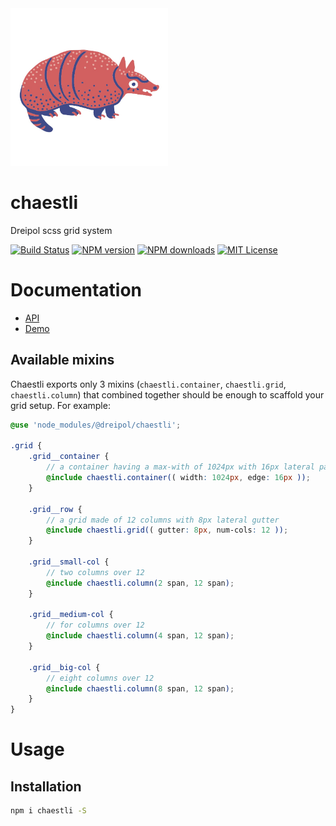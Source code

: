 <img src="https://raw.githubusercontent.com/dreipol/scss-mq/master/logo.jpg" width="50%"/>

# chaestli
Dreipol scss grid system

[![Build Status][travis-image]][travis-url]
[![NPM version][npm-version-image]][npm-url]
[![NPM downloads][npm-downloads-image]][npm-url]
[![MIT License][license-image]][license-url]

# Documentation

- [API](https://www.dreipol.dev/chaestli/)
- [Demo](https://www.dreipol.dev/chaestli/demo)

## Available mixins

Chaestli exports only 3 mixins (`chaestli.container`, `chaestli.grid`, `chaestli.column`) that combined together should be enough to scaffold your grid setup. For example:

```scss
@use 'node_modules/@dreipol/chaestli';

.grid {
    .grid__container {
        // a container having a max-with of 1024px with 16px lateral padding
        @include chaestli.container(( width: 1024px, edge: 16px ));
    }
   
    .grid__row {
        // a grid made of 12 columns with 8px lateral gutter
        @include chaestli.grid(( gutter: 8px, num-cols: 12 ));
    }

    .grid__small-col {
        // two columns over 12
        @include chaestli.column(2 span, 12 span);
    }

    .grid__medium-col {
        // for columns over 12
        @include chaestli.column(4 span, 12 span);
    }

    .grid__big-col {
        // eight columns over 12
        @include chaestli.column(8 span, 12 span);
    }
}
```

# Usage 

## Installation


```bash
npm i chaestli -S
```

[travis-image]:https://img.shields.io/travis/dreipol/chaestli.svg?style=flat-square
[travis-url]:https://travis-ci.org/dreipol/chaestli

[license-image]:http://img.shields.io/badge/license-MIT-000000.svg?style=flat-square
[license-url]:LICENSE

[npm-version-image]:http://img.shields.io/npm/v/chaestli.svg?style=flat-square
[npm-downloads-image]:http://img.shields.io/npm/dm/chaestli.svg?style=flat-square
[npm-url]:https://npmjs.org/package/chaestli
